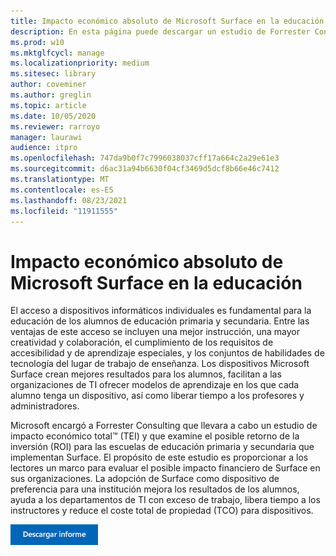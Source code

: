 ```yaml
---
title: Impacto económico absoluto de Microsoft Surface en la educación
description: En esta página puede descargar un estudio de Forrester Consulting (PDF) sobre el posible retorno de la inversión para escuelas de educación primaria y secundaria que implementan Surface.
ms.prod: w10
ms.mktglfcycl: manage
ms.localizationpriority: medium
ms.sitesec: library
author: coveminer
ms.author: greglin
ms.topic: article
ms.date: 10/05/2020
ms.reviewer: rarroyo
manager: laurawi
audience: itpro
ms.openlocfilehash: 747da9b0f7c7996038037cff17a664c2a29e61e3
ms.sourcegitcommit: d6ac31a94b6630f04cf3469d5dcf8b66e46c7412
ms.translationtype: MT
ms.contentlocale: es-ES
ms.lasthandoff: 08/23/2021
ms.locfileid: "11911555"
---
```

# <a name="the-total-economic-impact-of-microsoft-surface-for-education"></a>Impacto económico absoluto de Microsoft Surface en la educación

El acceso a dispositivos informáticos individuales es fundamental para la educación de los alumnos de educación primaria y secundaria. Entre las ventajas de este acceso se incluyen una mejor instrucción, una mayor creatividad y colaboración, el cumplimiento de los requisitos de accesibilidad y de aprendizaje especiales, y los conjuntos de habilidades de tecnología del lugar de trabajo de enseñanza. Los dispositivos Microsoft Surface crean mejores resultados para los alumnos, facilitan a las organizaciones de TI ofrecer modelos de aprendizaje en los que cada alumno tenga un dispositivo, así como liberar tiempo a los profesores y administradores.

Microsoft encargó a Forrester Consulting que llevara a cabo un estudio de impacto económico total&trade; (TEI) y que examine el posible retorno de la inversión (ROI) para las escuelas de educación primaria y secundaria que implementan Surface. El propósito de este estudio es proporcionar a los lectores un marco para evaluar el posible impacto financiero de Surface en sus organizaciones. La adopción de Surface como dispositivo de preferencia para una institución mejora los resultados de los alumnos, ayuda a los departamentos de TI con exceso de trabajo, libera tiempo a los instructores y reduce el coste total de propiedad (TCO) para dispositivos.

[![The Total Economic Impact of Microsoft Surface for Education.](./images/download-report.png)](./media/forrester-tei-microsoft-surface-for-education.pdf)



